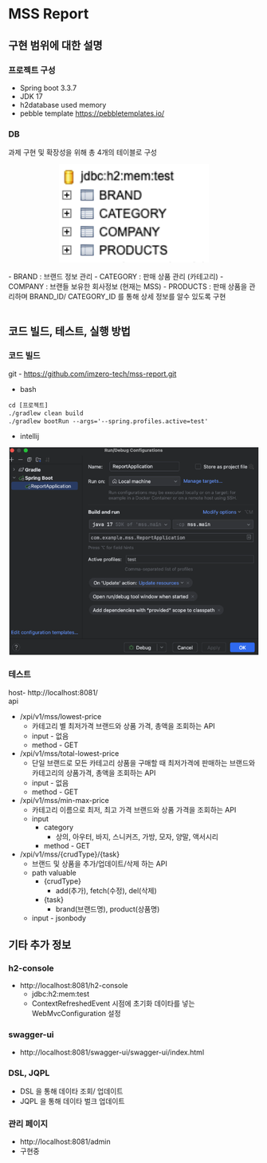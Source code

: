 # MSS Report

## 구현 범위에 대한 설명
### 프로젝트 구성   

- Spring boot 3.3.7
- JDK 17
- h2database used memory
- pebble template https://pebbletemplates.io/

### DB   
과제 구현 및 확장성을 위해 총 4개의 테이블로 구성
<p align="center">
  <img src="/src/main/resources/screenshot/mss-table.png" alt="image" width="300" />
</p>
- BRAND : 브랜드 정보 관리
- CATEGORY : 판매 상품 관리 (카테고리)
- COMPANY : 브랜들 보유한 회사정보 (현재는 MSS)
- PRODUCTS : 판매 상품을 관리하며 BRAND_ID/ CATEGORY_ID 를 통해 상세 정보를 알수 있도록 구현 

~~~

~~~

## 코드 빌드, 테스트, 실행 방법
### 코드 빌드 
git - https://github.com/imzero-tech/mss-report.git 

- bash 
~~~
cd [프로젝트]
./gradlew clean build
./gradlew bootRun --args='--spring.profiles.active=test'
~~~
- intellij
<p align="center">
  <img src="/src/main/resources/screenshot/intellij-build.png" alt="image" width="500" />
</p>

### 테스트 
host- http://localhost:8081/  
api   
+ /xpi/v1/mss/lowest-price
  + 카테고리 별 최저가격 브랜드와 상품 가격, 총액을 조회하는 API
  + input - 없음
  + method - GET
+ /xpi/v1/mss/total-lowest-price
  + 단일 브랜드로 모든 카테고리 상품을 구매할 때 최저가격에 판매하는 브랜드와 카테고리의 상품가격, 총액을 조회하는 API
  + input - 없음
  + method - GET
+ /xpi/v1/mss/min-max-price
  + 카테고리 이름으로 최저, 최고 가격 브랜드와 상품 가격을 조회하는 API
  + input
    + category
      + 상의, 아우터, 바지, 스니커즈, 가방, 모자, 양말, 액서시리
    + method - GET
+ /xpi/v1/mss/{crudType}/{task}
  + 브랜드 및 상품을 추가/업데이트/삭제 하는 API
  + path valuable
    + {crudType}
      + add(추가), fetch(수정), del(삭제)
    + {task}
      + brand(브랜드명), product(상품명)
  + input - jsonbody

  
## 기타 추가 정보
### h2-console
+ http://localhost:8081/h2-console
  + jdbc:h2:mem:test 
  + ContextRefreshedEvent 시점에 초기화 데이타를 넣는 WebMvcConfiguration 설정 
### swagger-ui
+ http://localhost:8081/swagger-ui/swagger-ui/index.html
### DSL, JQPL
+ DSL 을 통해 데이타 조회/ 업데이트
+ JQPL 을 통해 데이타 벌크 업데이트
### 관리 페이지
+ http://localhost:8081/admin
+ 구현중
